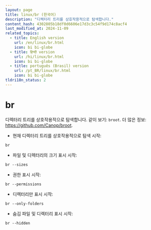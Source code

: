 ```yaml
---
layout: page
title: linux/br (한국어)
description: "디렉터리 트리를 상호작용적으로 탐색합니다."
content_hash: 4302805b18df0d6606e17d3c3c54f9d174c8acf4
last_modified_at: 2024-11-09
related_topics:
  - title: English version
    url: /en/linux/br.html
    icon: bi bi-globe
  - title: हिन्दी version
    url: /hi/linux/br.html
    icon: bi bi-globe
  - title: português (Brasil) version
    url: /pt_BR/linux/br.html
    icon: bi bi-globe
tldri18n_status: 2
---
```

# br

디렉터리 트리를 상호작용적으로 탐색합니다.
같이 보기: `broot`.
더 많은 정보: <https://github.com/Canop/broot>.

- 현재 디렉터리 트리를 상호작용적으로 탐색 시작:

`br`

- 파일 및 디렉터리의 크기 표시 시작:

`br --sizes`

- 권한 표시 시작:

`br --permissions`

- 디렉터리만 표시 시작:

`br --only-folders`

- 숨김 파일 및 디렉터리 표시 시작:

`br --hidden`

